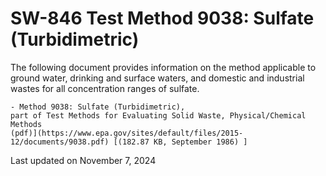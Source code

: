 
# SW-846 Test Method 9038: Sulfate (Turbidimetric)  


The following document provides information on the method applicable to
ground water, drinking and surface waters, and domestic and industrial
wastes for all concentration ranges of sulfate.

    - Method 9038: Sulfate (Turbidimetric),
    part of Test Methods for Evaluating Solid Waste, Physical/Chemical
    Methods
    (pdf)](https://www.epa.gov/sites/default/files/2015-12/documents/9038.pdf) [(182.87 KB, September 1986) ] 

Last updated on November 7, 2024

